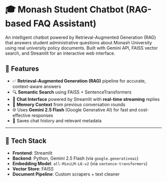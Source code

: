 # 🎓 Monash Student Chatbot (RAG-based FAQ Assistant)

An intelligent chatbot powered by Retrieval-Augmented Generation (RAG) that answers student administrative questions about Monash University using real university policy documents. Built with Gemini API, FAISS vector search, and Streamlit for an interactive web interface.

## 🚀 Features

- ✅ **Retrieval-Augmented Generation (RAG)** pipeline for accurate, context-aware answers
- 🔍 **Semantic Search** using FAISS + SentenceTransformers
- 💬 **Chat Interface** powered by Streamlit with **real-time streaming** replies
- 🧠 **Memory Context** from previous conversation rounds
- 🌐 Uses **Gemini 2.5 Flash** (Google Generative AI) for fast and cost-effective responses
- 🧾 Saves chat history and relevant metadata

---

## 🧱 Tech Stack

- **Frontend**: Streamlit
- **Backend**: Python, Gemini 2.5 Flash (via `google.generativeai`)
- **Embedding Model**: `all-MiniLM-L6-v2` (via `sentence-transformers`)
- **Vector Store**: FAISS
- **Document Pipeline**: Custom scrapers + text cleaner
